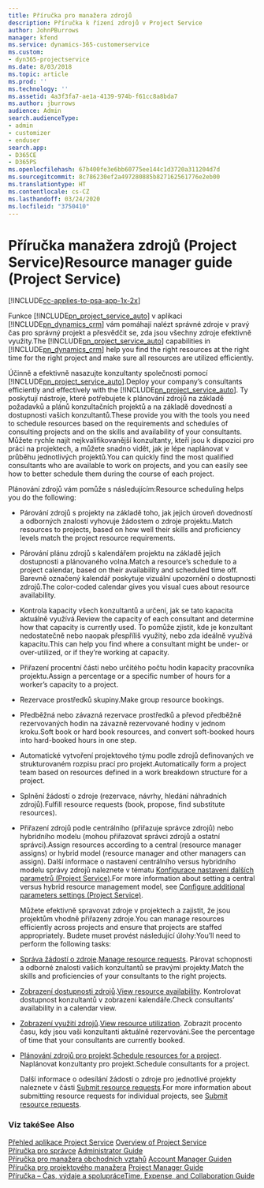 ```yaml
---
title: Příručka pro manažera zdrojů
description: Příručka k řízení zdrojů v Project Service
author: JohnPBurrows
manager: kfend
ms.service: dynamics-365-customerservice
ms.custom:
- dyn365-projectservice
ms.date: 8/03/2018
ms.topic: article
ms.prod: ''
ms.technology: ''
ms.assetid: 4a3f3fa7-ae1a-4139-974b-f61cc8a8bda7
ms.author: jburrows
audience: Admin
search.audienceType:
- admin
- customizer
- enduser
search.app:
- D365CE
- D365PS
ms.openlocfilehash: 67b400fe3e6bb60775ee144c1d3720a311204d7d
ms.sourcegitcommit: 8c786230ef2a497280885b827162561776e2eb00
ms.translationtype: HT
ms.contentlocale: cs-CZ
ms.lasthandoff: 03/24/2020
ms.locfileid: "3750410"
---
```

# <a name="resource-manager-guide-project-service"></a><span data-ttu-id="9d1d0-103">Příručka manažera zdrojů (Project Service)</span><span class="sxs-lookup"><span data-stu-id="9d1d0-103">Resource manager guide (Project Service)</span></span>

[!INCLUDE[cc-applies-to-psa-app-1x-2x](../includes/cc-applies-to-psa-app-1x-2x.md)]

<span data-ttu-id="9d1d0-104">Funkce [!INCLUDE[pn_project_service_auto](../includes/pn-project-service-auto.md)] v aplikaci [!INCLUDE[pn_dynamics_crm](../includes/pn-dynamics-crm.md)] vám pomáhají nalézt správné zdroje v pravý čas pro správný projekt a přesvědčit se, zda jsou všechny zdroje efektivně využity.</span><span class="sxs-lookup"><span data-stu-id="9d1d0-104">The [!INCLUDE[pn_project_service_auto](../includes/pn-project-service-auto.md)] capabilities in [!INCLUDE[pn_dynamics_crm](../includes/pn-dynamics-crm.md)] help you find the right resources at the right time for the right project and make sure all resources are utilized efficiently.</span></span>  
  
 <span data-ttu-id="9d1d0-105">Účinně a efektivně nasazujte konzultanty společnosti pomocí [!INCLUDE[pn_project_service_auto](../includes/pn-project-service-auto.md)].</span><span class="sxs-lookup"><span data-stu-id="9d1d0-105">Deploy your company’s consultants efficiently and effectively with the [!INCLUDE[pn_project_service_auto](../includes/pn-project-service-auto.md)].</span></span> <span data-ttu-id="9d1d0-106">Ty poskytují nástroje, které potřebujete k plánování zdrojů na základě požadavků a plánů konzultačních projektů a na základě dovedností a dostupnosti vašich konzultantů.</span><span class="sxs-lookup"><span data-stu-id="9d1d0-106">These provide you with the tools you need to schedule resources based on the requirements and schedules of consulting projects and on the skills and availability of your consultants.</span></span> <span data-ttu-id="9d1d0-107">Můžete rychle najít nejkvalifikovanější konzultanty, kteří jsou k dispozici pro práci na projektech, a můžete snadno vidět, jak je lépe naplánovat v průběhu jednotlivých projektů.</span><span class="sxs-lookup"><span data-stu-id="9d1d0-107">You can quickly find the most qualified consultants who are available to work on projects, and you can easily see how to better schedule them during the course of each project.</span></span>  
  
 <span data-ttu-id="9d1d0-108">Plánování zdrojů vám pomůže s následujícím:</span><span class="sxs-lookup"><span data-stu-id="9d1d0-108">Resource scheduling helps you do the following:</span></span>  
  
- <span data-ttu-id="9d1d0-109">Párování zdrojů s projekty na základě toho, jak jejich úroveň dovedností a odborných znalostí vyhovuje žádostem o zdroje projektu.</span><span class="sxs-lookup"><span data-stu-id="9d1d0-109">Match resources to projects, based on how well their skills and proficiency levels match the project resource requirements.</span></span>  
  
- <span data-ttu-id="9d1d0-110">Párování plánu zdrojů s kalendářem projektu na základě jejich dostupnosti a plánovaného volna.</span><span class="sxs-lookup"><span data-stu-id="9d1d0-110">Match a resource’s schedule to a project calendar, based on their availability and scheduled time off.</span></span> <span data-ttu-id="9d1d0-111">Barevně označený kalendář poskytuje vizuální upozornění o dostupnosti zdrojů.</span><span class="sxs-lookup"><span data-stu-id="9d1d0-111">The color-coded calendar gives you visual cues about resource availability.</span></span>  
  
- <span data-ttu-id="9d1d0-112">Kontrola kapacity všech konzultantů a určení, jak se tato kapacita aktuálně využívá.</span><span class="sxs-lookup"><span data-stu-id="9d1d0-112">Review the capacity of each consultant and determine how that capacity is currently used.</span></span> <span data-ttu-id="9d1d0-113">To pomůže zjistit, kde je konzultant nedostatečně nebo naopak přespříliš využitý, nebo zda ideálně využívá kapacitu.</span><span class="sxs-lookup"><span data-stu-id="9d1d0-113">This can help you find where a consultant might be under- or over-utilized, or if they’re working at capacity.</span></span>  
  
- <span data-ttu-id="9d1d0-114">Přiřazení procentní části nebo určitého počtu hodin kapacity pracovníka projektu.</span><span class="sxs-lookup"><span data-stu-id="9d1d0-114">Assign a percentage or a specific number of hours for a worker’s capacity to a project.</span></span>  
  
- <span data-ttu-id="9d1d0-115">Rezervace prostředků skupiny.</span><span class="sxs-lookup"><span data-stu-id="9d1d0-115">Make group resource bookings.</span></span>  
  
- <span data-ttu-id="9d1d0-116">Předběžná nebo závazná rezervace prostředků a převod předběžně rezervovaných hodin na závazně rezervované hodiny v jednom kroku.</span><span class="sxs-lookup"><span data-stu-id="9d1d0-116">Soft book or hard book resources, and convert soft-booked hours into hard-booked hours in one step.</span></span>  
  
- <span data-ttu-id="9d1d0-117">Automatické vytvoření projektového týmu podle zdrojů definovaných ve strukturovaném rozpisu prací pro projekt.</span><span class="sxs-lookup"><span data-stu-id="9d1d0-117">Automatically form a project team based on resources defined in a work breakdown structure for a project.</span></span>  
  
- <span data-ttu-id="9d1d0-118">Splnění žádostí o zdroje (rezervace, návrhy, hledání náhradních zdrojů).</span><span class="sxs-lookup"><span data-stu-id="9d1d0-118">Fulfill resource requests (book, propose, find substitute resources).</span></span>  
  
- <span data-ttu-id="9d1d0-119">Přiřazení zdrojů podle centrálního (přiřazuje správce zdrojů) nebo hybridního modelu (mohou přiřazovat správci zdrojů a ostatní správci).</span><span class="sxs-lookup"><span data-stu-id="9d1d0-119">Assign resources according to a central (resource manager assigns) or hybrid model (resource manager and other managers can assign).</span></span> <span data-ttu-id="9d1d0-120">Další informace o nastavení centrálního versus hybridního modelu správy zdrojů naleznete v tématu [Konfigurace nastavení dalších parametrů (Project Service)](../project-service/configure-additional-parameters-settings.md).</span><span class="sxs-lookup"><span data-stu-id="9d1d0-120">For more information about setting a central versus hybrid resource management model, see [Configure additional parameters settings (Project Service)](../project-service/configure-additional-parameters-settings.md).</span></span>  
  
  <span data-ttu-id="9d1d0-121">Můžete efektivně spravovat zdroje v projektech a zajistit, že jsou projektům vhodně přiřazeny zdroje.</span><span class="sxs-lookup"><span data-stu-id="9d1d0-121">You can manage resources efficiently across projects and ensure that projects are staffed appropriately.</span></span> <span data-ttu-id="9d1d0-122">Budete muset provést následující úlohy:</span><span class="sxs-lookup"><span data-stu-id="9d1d0-122">You’ll need to perform the following tasks:</span></span>  
  
- <span data-ttu-id="9d1d0-123">[Správa žádostí o zdroje](../project-service/manage-resource-requests.md).</span><span class="sxs-lookup"><span data-stu-id="9d1d0-123">[Manage resource requests](../project-service/manage-resource-requests.md).</span></span> <span data-ttu-id="9d1d0-124">Párovat schopnosti a odborné znalosti vašich konzultantů se pravými projekty.</span><span class="sxs-lookup"><span data-stu-id="9d1d0-124">Match the skills and proficiencies of your consultants to the right projects.</span></span>  
  
- <span data-ttu-id="9d1d0-125">[Zobrazení dostupnosti zdrojů](../project-service/view-resource-availability.md).</span><span class="sxs-lookup"><span data-stu-id="9d1d0-125">[View resource availability](../project-service/view-resource-availability.md).</span></span> <span data-ttu-id="9d1d0-126">Kontrolovat dostupnost konzultantů v zobrazení kalendáře.</span><span class="sxs-lookup"><span data-stu-id="9d1d0-126">Check consultants’ availability in a calendar view.</span></span>  
  
- <span data-ttu-id="9d1d0-127">[Zobrazení využití zdrojů](../project-service/view-resource-utilization.md).</span><span class="sxs-lookup"><span data-stu-id="9d1d0-127">[View resource utilization](../project-service/view-resource-utilization.md).</span></span> <span data-ttu-id="9d1d0-128">Zobrazit procento času, kdy jsou vaši konzultanti aktuálně rezervováni.</span><span class="sxs-lookup"><span data-stu-id="9d1d0-128">See the percentage of time that your consultants are currently booked.</span></span>  
  
- <span data-ttu-id="9d1d0-129">[Plánování zdrojů pro projekt](../project-service/schedule-resources-project.md).</span><span class="sxs-lookup"><span data-stu-id="9d1d0-129">[Schedule resources for a project](../project-service/schedule-resources-project.md).</span></span> <span data-ttu-id="9d1d0-130">Naplánovat konzultanty pro projekt.</span><span class="sxs-lookup"><span data-stu-id="9d1d0-130">Schedule consultants for a project.</span></span>  
  
  <span data-ttu-id="9d1d0-131">Další informace o odesílání žádostí o zdroje pro jednotlivé projekty naleznete v části [Submit resource requests](../project-service/submit-resource-requests.md).</span><span class="sxs-lookup"><span data-stu-id="9d1d0-131">For more information about submitting resource requests for individual projects, see [Submit resource requests](../project-service/submit-resource-requests.md).</span></span>  
  
### <a name="see-also"></a><span data-ttu-id="9d1d0-132">Viz také</span><span class="sxs-lookup"><span data-stu-id="9d1d0-132">See Also</span></span>  
 <span data-ttu-id="9d1d0-133">[Přehled aplikace Project Service](../project-service/overview.md) </span><span class="sxs-lookup"><span data-stu-id="9d1d0-133">[Overview of Project Service](../project-service/overview.md) </span></span>  
 <span data-ttu-id="9d1d0-134">[Příručka pro správce](../project-service/admin-guide.md) </span><span class="sxs-lookup"><span data-stu-id="9d1d0-134">[Administrator Guide](../project-service/admin-guide.md) </span></span>  
 <span data-ttu-id="9d1d0-135">[Příručka pro manažera obchodních vztahů](../project-service/account-manager-guide.md) </span><span class="sxs-lookup"><span data-stu-id="9d1d0-135">[Account Manager Guiden](../project-service/account-manager-guide.md) </span></span>  
 <span data-ttu-id="9d1d0-136">[Příručka pro projektového manažera](../project-service/project-manager-guide.md) </span><span class="sxs-lookup"><span data-stu-id="9d1d0-136">[Project Manager Guide](../project-service/project-manager-guide.md) </span></span>  
 [<span data-ttu-id="9d1d0-137">Příručka – Čas, výdaje a spolupráce</span><span class="sxs-lookup"><span data-stu-id="9d1d0-137">Time, Expense, and Collaboration Guide</span></span>](../project-service/time-expense-collaboration-guide.md)
